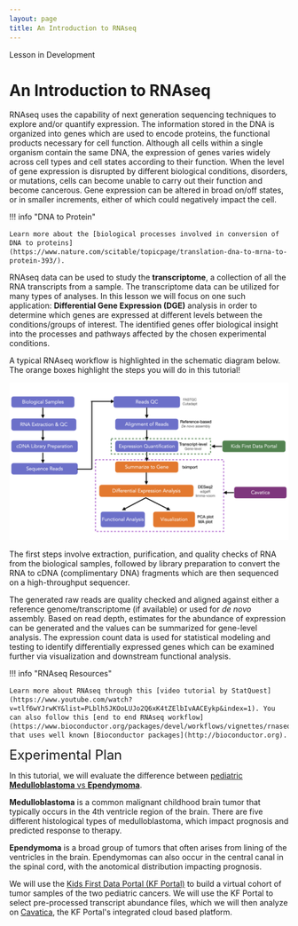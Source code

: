 ```yaml
---
layout: page
title: An Introduction to RNAseq
---
```


<div class="banner"><span class="banner-text">Lesson in Development</span></div>

An Introduction to RNAseq
=========================

RNAseq uses the capability of next generation sequencing techniques to explore and/or quantify expression. The information stored in the DNA is organized into genes which are used to encode proteins, the functional products necessary for cell function. Although all cells within a single organism contain the same DNA, the expression of genes varies widely across cell types and cell states according to their function. When the level of gene expression is disrupted by different biological conditions, disorders, or mutations, cells can become unable to carry out their function and become cancerous. Gene expression can be altered in broad on/off states, or in smaller increments, either of which could negatively impact the cell.

!!! info "DNA to Protein"

    Learn more about the [biological processes involved in conversion of DNA to proteins](https://www.nature.com/scitable/topicpage/translation-dna-to-mrna-to-protein-393/).

RNAseq data can be used to study the **transcriptome**, a collection of all the RNA transcripts from a sample. The transcriptome data can be utilized for many types of analyses. In this lesson we will focus on one such application: **Differential Gene Expression (DGE)** analysis in order to determine which genes are expressed at different levels between the conditions/groups of interest. The identified genes offer biological insight into the processes and pathways affected by the chosen experimental conditions.

A typical RNAseq workflow is highlighted in the schematic diagram below. The orange boxes highlight the steps you will do in this tutorial!

![RNAseq workflow](./rna-seq-images/rna-seq-workflow.jpeg "RNAseq workflow")

The first steps involve extraction, purification, and quality checks of RNA from the biological samples, followed by library preparation to convert the RNA to cDNA (complimentary DNA) fragments which are then sequenced on a high-throughput sequencer.

The generated raw reads are quality checked and aligned against either a reference genome/transcriptome (if available) or used for *de novo* assembly. Based on read depth, estimates for the abundance of expression can be generated and the values can be summarized for gene-level analysis. The expression count data is used for statistical modeling and testing to identify differentially expressed genes which can be examined further via visualization and downstream functional analysis.

!!! info "RNAseq Resources"

    Learn more about RNAseq through this [video tutorial by StatQuest](https://www.youtube.com/watch?v=tlf6wYJrwKY&list=PLblh5JKOoLUJo2Q6xK4tZElbIvAACEykp&index=1). You can also follow this [end to end RNAseq workflow](https://www.bioconductor.org/packages/devel/workflows/vignettes/rnaseqGene/inst/doc/rnaseqGene.html) that uses well known [Bioconductor packages](http://bioconductor.org).

<span style="font-size:24px;">Experimental Plan

In this tutorial, we will evaluate the difference between [pediatric **Medulloblastoma** vs **Ependymoma**](https://www.ncbi.nlm.nih.gov/pmc/articles/PMC2719002/).

**Medulloblastoma** is a common malignant childhood brain tumor that typically occurs in the 4th ventricle region of the brain. There are five different histological types of medulloblastoma, which impact prognosis and predicted response to therapy.

**Ependymoma** is a broad group of tumors that often arises from lining of the ventricles in the brain. Ependymomas can also occur in the central canal in the spinal cord, with the anotomical distribution impacting prognosis.

We will use the [Kids First Data Portal (KF Portal)](https://kidsfirstdrc.org) to build a virtual cohort of tumor samples of the two pediatric cancers. We will use the KF Portal to select pre-processed transcript abundance files, which we will then analyze on [Cavatica](https://cavatica.sbgenomics.com), the KF Portal's integrated cloud based platform.
